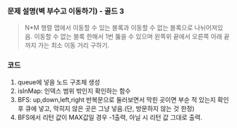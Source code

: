 ### 문제 설명(벽 부수고 이동하기) - 골드 3
> N*M 행렬 맵에서 이동할 수 있는 블록과 이동할 수 없는 블록으로 나뉘어져있음. 이동할 수 없는 블록 한해서 1번 뚫을 수 있으며 왼쪽위 끝에서 오른쪽 아래 끝까지 가는 최소 이동 거리 구하기.
### 코드
1. queue에 넣을 노드 구조체 생성
2. isInMap: 인덱스 범위 밖인지 확인하는 함수
3. BFS: up,down,left,right 반복문으로 둘러보면서 막힌 곳이면 부순 적 있는지 확인후 큐에 넣고, 막히지 않은 곳은 그냥 넣음.(단, 방문하지 않는 것 한정)
4. BFS에서 리턴 값이 MAX값일 경우 -1출력, 아닐 시 리턴 값 그대로 출력.